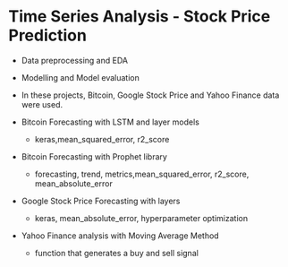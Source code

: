 
# Time Series Analysis - Stock Price Prediction
* Data preprocessing and EDA
* Modelling and Model evaluation

* In these projects, Bitcoin, Google Stock Price and Yahoo Finance data were used.

* Bitcoin Forecasting with LSTM and layer models
    * keras,mean_squared_error, r2_score

* Bitcoin Forecasting with Prophet library
    * forecasting, trend, metrics,mean_squared_error, r2_score, mean_absolute_error

* Google Stock Price Forecasting with layers
    * keras, mean_absolute_error, hyperparameter optimization
   
* Yahoo Finance analysis with Moving Average Method
    * function that generates a buy and sell signal
